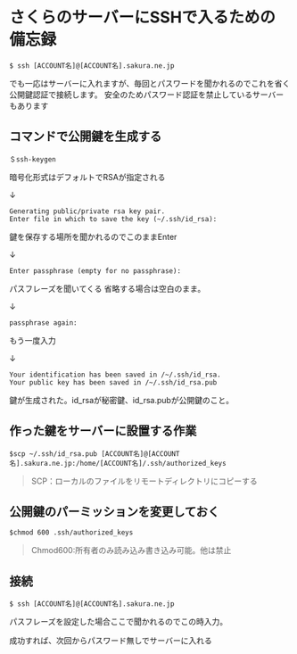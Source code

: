 # さくらのサーバーにSSHで入るための備忘録

```$ ssh [ACCOUNT名]@[ACCOUNT名].sakura.ne.jp```

でも一応はサーバーに入れますが、毎回とパスワードを聞かれるのでこれを省く公開鍵認証で接続します。
安全のためパスワード認証を禁止しているサーバーもあります


## コマンドで公開鍵を生成する
```
＄ssh-keygen
```
暗号化形式はデフォルトでRSAが指定される

↓
```
Generating public/private rsa key pair.
Enter file in which to save the key (~/.ssh/id_rsa):
```
鍵を保存する場所を聞かれるのでこのままEnter

↓

```Enter passphrase (empty for no passphrase):```

パスフレーズを聞いてくる
省略する場合は空白のまま。

↓

```passphrase again:```

もう一度入力

↓
```
Your identification has been saved in /~/.ssh/id_rsa.
Your public key has been saved in /~/.ssh/id_rsa.pub
```
鍵が生成された。id_rsaが秘密鍵、id_rsa.pubが公開鍵のこと。

## 作った鍵をサーバーに設置する作業

```
$scp ~/.ssh/id_rsa.pub [ACCOUNT名]@[ACCOUNT名].sakura.ne.jp:/home/[ACCOUNT名]/.ssh/authorized_keys
```
>SCP：ローカルのファイルをリモートディレクトリにコピーする

## 公開鍵のパーミッションを変更しておく

```
$chmod 600 .ssh/authorized_keys
```
> Chmod600:所有者のみ読み込み書き込み可能。他は禁止

## 接続
```
$ ssh [ACCOUNT名]@[ACCOUNT名].sakura.ne.jp
```
パスフレーズを設定した場合ここで聞かれるのでこの時入力。

成功すれば、次回からパスワード無しでサーバーに入れる